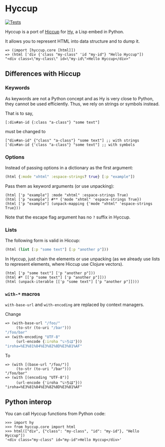 # Hyccup

[![Tests](https://github.com/Arkelis/hyccup/actions/workflows/test.yml/badge.svg)](https://github.com/Arkelis/hyccup/actions/workflows/test.yml)

Hyccup is a port of [Hiccup](https://github.com/weavejester/hiccup)
for [Hy](https://github.com/hylang/hy), a Lisp embed in Python.

It allows you to represent HTML into data structure and to dump it.

```hy
=> (import [hyccup.core [html]])
=> (html ['div {'class "my-class" 'id "my-id"} "Hello Hyccup"])
"<div class=\"my-class\" id=\"my-id\">Hello Hyccup</div>"
```

## Differences with Hiccup

### Keywords

As keywords are not a Python concept and as Hy is very close to Python, they
cannot be used efficiently. Thus, we rely on strings or symbols instead.

That is to say, 

```hy
[:div#an-id {:class "a-class"} "some text"]
```
must be changed to

```hy
["div#an-id" {"class" "a-class"} "some text"] ;; with strings
['div#an-id {'class "a-class"} "some text"] ;; with symbols
```

### Options

Instead of passing options in a dictionary as the first argument:

```clj
(html {:mode "xhtml" :espace-strings? true} [:p "example"])
```

Pass them as keyword arguments (or use unpacking):

```hy
(html ['p "example"] :mode "xhtml" :espace-strings True)
(html ['p "example"] #** {'mode "xhtml" 'espace-strings True})
(html ['p "example"] (unpack-mapping {'mode "xhtml" 'espace-strings True}))
```

Note that the escape flag argument has no `?` suffix in Hyccup.

### Lists

The following form is valid in Hiccup:

```clj
(html (list [:p "some text"] [:p "another p"]))
```

In Hyccup, just chain the elements or use unpacking (as we already use lists to
represent elements, where Hiccup use Clojure vectors).

```hy
(html ['p "some text"] ['p "another p"]))
(html #* [['p "some text"] ['p "another p"]]))
(html (unpack-iterable [['p "some text"] ['p "another p"]])))
```

### `with-*` macros 

`with-base-url` and `with-encoding` are replaced by context managers.

Change

```clj
=> (with-base-url "/foo/" 
     (to-str (to-uri "/bar")))
"/foo/bar"
=> (with-encoding "UTF-8" 
     (url-encode {:iroha "いろは"}))
"iroha=%E3%81%84%E3%82%8D%E3%81%AF"
```

To

```hy
=> (with [(base-url "/foo/")]
     (to-str (to-uri "/bar")))
"/foo/bar"
=> (with [(encoding "UTF-8")] 
     (url-encode {'iroha "いろは"}))
"iroha=%E3%81%84%E3%82%8D%E3%81%AF"
```

## Python interop

You can call Hyccup functions from Python code:

```pycon
>>> import hy
>>> from hyccup.core import html
>>> html(["div", {"class": "my-class", "id": "my-id"}, "Hello Hyccup"])
'<div class="my-class" id="my-id">Hello Hyccup</div>'
```

<!-- ## Use Hyccup with web frameworks

### Django

### Flask -->
